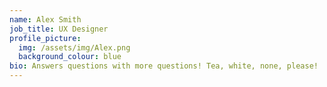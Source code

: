 ```yaml
---
name: Alex Smith
job_title: UX Designer
profile_picture:
  img: /assets/img/Alex.png
  background_colour: blue
bio: Answers questions with more questions! Tea, white, none, please!
---
```

